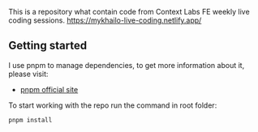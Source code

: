 This is a repository what contain code from Context Labs FE weekly live coding sessions. https://mykhailo-live-coding.netlify.app/

## Getting started

I use pnpm to manage dependencies, to get more information about it, please visit:

- [pnpm official site](https://pnpm.io)

To start working with the repo run the command in root folder:

```bash
pnpm install
```
